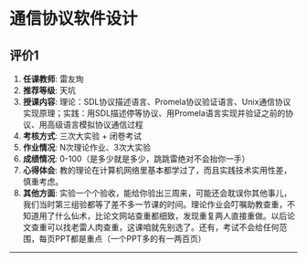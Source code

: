 # 通信协议软件设计

## 评价1

1. **任课教师**: 雷友珣
2. **推荐等级**: 天坑
3. **授课内容**: 理论：SDL协议描述语言、Promela协议验证语言、Unix通信协议实现原理；实践：用SDL描述停等协议、用Promela语言实现并验证之前的协议、用高级语言模拟协议通信过程
4. **考核方式**: 三次大实验 + 闭卷考试
5. **作业情况**: N次理论作业、3次大实验
6. **成绩情况**: 0-100（是多少就是多少，跳跳雷绝对不会抬你一手）
7. **心得体会**: 教的理论在计算机网络里基本都学过了，而且实践技术实用性差，慎重考虑。
8. **其他方面**: 实验一个个验收，能给你验出三周来，可能还会耽误你其他事儿，我们当时第三组验都等了差不多一节课的时间。理论作业会叮嘱助教查重，不知道用了什么仙术，比论文网站查重都细致，发现重复两人直接重做。以后论文查重可以找老雷人肉查重，这课咱就先别选了。还有，考试不会给任何范围，每页PPT都是重点（一个PPT多的有一两百页）

---

